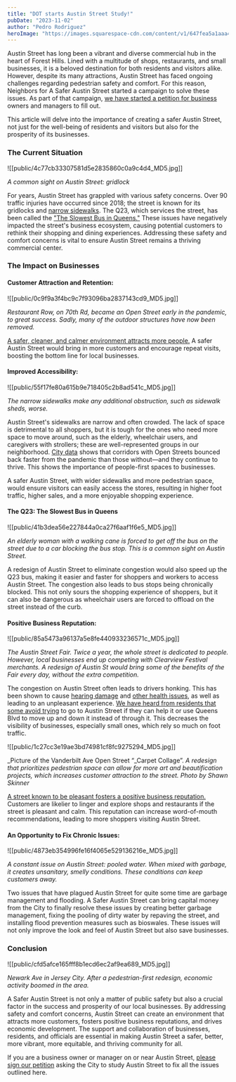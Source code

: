```yaml
---
title: "DOT starts Austin Street Study!"
pubDate: "2023-11-02"
author: "Pedro Rodriguez"
heroImage: "https://images.squarespace-cdn.com/content/v1/647fea5a1aaa492159927df0/a7aea30f-b321-4843-9dcf-fa112c9e8d45/20231030_123931.jpg"
---
```

Austin Street has long been a vibrant and diverse commercial hub in the heart of Forest Hills. Lined with a multitude of shops, restaurants, and small businesses, it is a beloved destination for both residents and visitors alike. However, despite its many attractions, Austin Street has faced ongoing challenges regarding pedestrian safety and comfort. For this reason, Neighbors for A Safer Austin Street started a campaign to solve these issues. As part of that campaign, [we have started a petition for business](https://forms.gle/kVNSeYYHsyCq6Bez8) owners and managers to fill out.

This article will delve into the importance of creating a safer Austin Street, not just for the well-being of residents and visitors but also for the prosperity of its businesses.

### The Current Situation

![[public/4c77cb33307581d5e2835860c0a9c4d4_MD5.jpg]]

_A common sight on Austin Street: gridlock_

For years, Austin Street has grappled with various safety concerns. Over 90 traffic injuries have occurred since 2018; the street is known for its gridlocks and [narrow sidewalks](https://asaferaustinstreet.com/news/mapping-access-on-austin-st). The Q23, which services the street, has been called the ["The Slowest Bus in Queens."](https://www.nytimes.com/2022/05/31/nyregion/q23-slow-bus-queens.html) These issues have negatively impacted the street's business ecosystem, causing potential customers to rethink their shopping and dining experiences. Addressing these safety and comfort concerns is vital to ensure Austin Street remains a thriving commercial center.

### The Impact on Businesses

#### Customer Attraction and Retention:

![[public/0c9f9a3f4bc9c7f93096ba2837143cd9_MD5.jpg]]

_Restaurant Row, on 70th Rd, became an Open Street early in the pandemic, to great success. Sadly, many of the outdoor structures have now been removed._

[A safer, cleaner, and calmer environment attracts more people.](https://www.bbva.ch/en/news/investing-in-pedestrian-zones-increases-local-income/) A safer Austin Street would bring in more customers and encourage repeat visits, boosting the bottom line for local businesses.

#### Improved Accessibility:

![[public/55f17fe80a615b9e718405c2b8ad541c_MD5.jpg]]

_The narrow sidewalks make any additional obstruction, such as sidewalk sheds, worse._

Austin Street's sidewalks are narrow and often crowded. The lack of space is detrimental to all shoppers, but it is tough for the ones who need more space to move around, such as the elderly, wheelchair users, and caregivers with strollers; these are well-represented groups in our neighborhood. [City data](https://www.nyc.gov/html/dot/downloads/pdf/streets-for-recovery.pdf) shows that corridors with Open Streets bounced back faster from the pandemic than those without—and they continue to thrive. This shows the importance of people-first spaces to businesses.

A safer Austin Street, with wider sidewalks and more pedestrian space, would ensure visitors can easily access the stores, resulting in higher foot traffic, higher sales, and a more enjoyable shopping experience.

#### The Q23: The Slowest Bus in Queens

![[public/41b3dea56e227844a0ca27f6aaf1f6e5_MD5.jpg]]

_An elderly woman with a walking cane is forced to get off the bus on the street due to a car blocking the bus stop. This is a common sight on Austin Street._

A redesign of Austin Street to eliminate congestion would also speed up the Q23 bus, making it easier and faster for shoppers and workers to access Austin Street. The congestion also leads to bus stops being chronically blocked. This not only sours the shopping experience of shoppers, but it can also be dangerous as wheelchair users are forced to offload on the street instead of the curb.

#### Positive Business Reputation:

![[public/85a5473a96137a5e8fe440933236571c_MD5.jpg]]

_The Austin Street Fair. Twice a year, the whole street is dedicated to people. However, local businesses end up competing with Clearview Festival merchants. A redesign of Austin St would bring some of the benefits of the Fair every day, without the extra competition._

The congestion on Austin Street often leads to drivers honking. This has been shown to cause [hearing damage](https://hearing.health.mil/Prevention/Preventing-Noise-Induced-Hearing-Loss/How-Loud-is-Too-Loud) and [other health issues](https://www.epa.gov/clean-air-act-overview/clean-air-act-title-iv-noise-pollution), as well as leading to an unpleasant experience. [We have heard from residents that some avoid trying](https://patch.com/new-york/foresthills/fix-austin-street-re-leslie-brown-cb6-april-meeting-nodx?utm_campaign=share&utm_medium=web&utm_source=share-link) to go to Austin Street if they can help it or use Queens Blvd to move up and down it instead of through it. This decreases the visibility of businesses, especially small ones, which rely so much on foot traffic.

![[public/1c27cc3e19ae3bd74981cf8fc9275294_MD5.jpg]]

_Picture of the Vanderbilt Ave Open Street “_Carpet Collage”. _A redesign that prioritizes pedestrian space can allow for more art and beautification projects, which increases customer attraction to the street. Photo by Shawn Skinner_

[A street known to be pleasant fosters a positive business reputation.](https://www.bbva.ch/en/news/investing-in-pedestrian-zones-increases-local-income/) Customers are likelier to linger and explore shops and restaurants if the street is pleasant and calm. This reputation can increase word-of-mouth recommendations, leading to more shoppers visiting Austin Street.

#### An Opportunity to Fix Chronic Issues:

![[public/4873eb354996fe16f4065e529136216e_MD5.jpg]]

_A constant issue on Austin Street: pooled water. When mixed with garbage, it creates unsanitary, smelly conditions. These conditions can keep customers away._

Two issues that have plagued Austin Street for quite some time are garbage management and flooding. A Safer Austin Street can bring capital money from the City to finally resolve these issues by creating better garbage management, fixing the pooling of dirty water by repaving the street, and installing flood prevention measures such as bioswales. These issues will not only improve the look and feel of Austin Street but also save businesses.

### Conclusion

![[public/cfd5afce165fff8b1ecd6ec2af9ea689_MD5.jpg]]

_Newark Ave in Jersey City. After a pedestrian-first redesign, economic activity boomed in the area._

A Safer Austin Street is not only a matter of public safety but also a crucial factor in the success and prosperity of our local businesses. By addressing safety and comfort concerns, Austin Street can create an environment that attracts more customers, fosters positive business reputations, and drives economic development. The support and collaboration of businesses, residents, and officials are essential in making Austin Street a safer, better, more vibrant, more equitable, and thriving community for all.

If you are a business owner or manager on or near Austin Street, [please sign our petition](https://forms.gle/8AtEAdHr5ZcVZXRo7) asking the City to study Austin Street to fix all the issues outlined here.